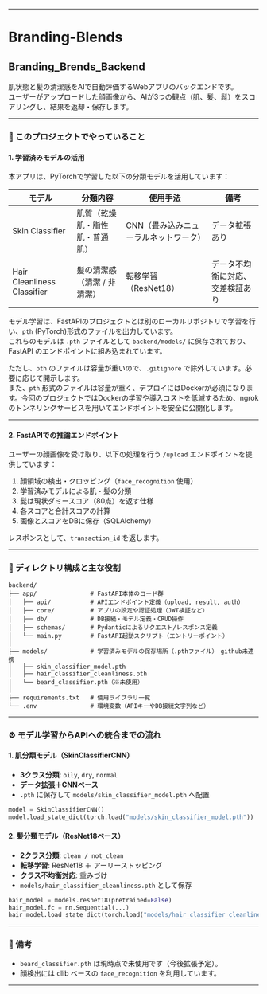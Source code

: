 
---

# Branding-Blends

## Branding_Brends_Backend

肌状態と髪の清潔感をAIで自動評価するWebアプリのバックエンドです。  
ユーザーがアップロードした顔画像から、AIが3つの観点（肌、髪、髭）をスコアリングし、結果を返却・保存します。

---

### 🧠 このプロジェクトでやっていること

#### 1. 学習済みモデルの活用

本アプリは、PyTorchで学習した以下の分類モデルを活用しています：

| モデル                  | 分類内容                     | 使用手法                     | 備考                                |
|-------------------------|------------------------------|------------------------------|-------------------------------------|
| Skin Classifier         | 肌質（乾燥肌・脂性肌・普通肌） | CNN（畳み込みニューラルネットワーク） | データ拡張あり                     |
| Hair Cleanliness Classifier | 髪の清潔感（清潔 / 非清潔）   | 転移学習（ResNet18）          | データ不均衡に対応、交差検証あり   |

モデル学習は、FastAPIのプロジェクトとは別のローカルリポジトリで学習を行い、`pth` (PyTorch)形式のファイルを出力しています。  
これらのモデルは `.pth` ファイルとして `backend/models/` に保存されており、FastAPI のエンドポイントに組み込まれています。  

ただし、`pth` のファイルは容量が重いので、`.gitignore` で除外しています。必要に応じて開示します。  
また、`pth` 形式のファイルは容量が重く、デプロイにはDockerが必須になります。今回のプロジェクトではDockerの学習や導入コストを低減するため、ngrokのトンネリングサービスを用いてエンドポイントを安全に公開化します。

---

#### 2. FastAPIでの推論エンドポイント

ユーザーの顔画像を受け取り、以下の処理を行う `/upload` エンドポイントを提供しています：

1. 顔領域の検出・クロッピング（`face_recognition` 使用）  
2. 学習済みモデルによる肌・髪の分類  
3. 髭は現状ダミースコア（80点）を返す仕様  
4. 各スコアと合計スコアの計算  
5. 画像とスコアをDBに保存（SQLAlchemy）  

レスポンスとして、`transaction_id` を返します。

---

### 🔧 ディレクトリ構成と主な役割

```
backend/
├── app/               # FastAPI本体のコード群
│   ├── api/           # APIエンドポイント定義（upload, result, auth）
│   ├── core/          # アプリの設定や認証処理（JWT検証など）
│   ├── db/            # DB接続・モデル定義・CRUD操作
│   ├── schemas/       # Pydanticによるリクエスト/レスポンス定義
│   └── main.py        # FastAPI起動スクリプト（エントリーポイント）
│
├── models/            # 学習済みモデルの保存場所（.pthファイル）　github未連携
│   ├── skin_classifier_model.pth
│   ├── hair_classifier_cleanliness.pth
│   └── beard_classifier.pth（※未使用）
│
├── requirements.txt   # 使用ライブラリ一覧
└── .env               # 環境変数（APIキーやDB接続文字列など）
```

---

### ⚙️ モデル学習からAPIへの統合までの流れ

#### 1. 肌分類モデル（SkinClassifierCNN）
- **3クラス分類**: `oily`, `dry`, `normal`  
- **データ拡張＋CNNベース**  
- `.pth` に保存して `models/skin_classifier_model.pth` へ配置  

```python
model = SkinClassifierCNN()
model.load_state_dict(torch.load("models/skin_classifier_model.pth"))
```

#### 2. 髪分類モデル（ResNet18ベース）
- **2クラス分類**: `clean / not_clean`  
- **転移学習**: ResNet18 ＋ アーリーストッピング  
- **クラス不均衡対応**: 重みづけ  
- `models/hair_classifier_cleanliness.pth` として保存  

```python
hair_model = models.resnet18(pretrained=False)
hair_model.fc = nn.Sequential(...)
hair_model.load_state_dict(torch.load("models/hair_classifier_cleanliness.pth"))
```

---

### 📌 備考

- `beard_classifier.pth` は現時点で未使用です（今後拡張予定）。  
- 顔検出には dlib ベースの `face_recognition` を利用しています。  

---
